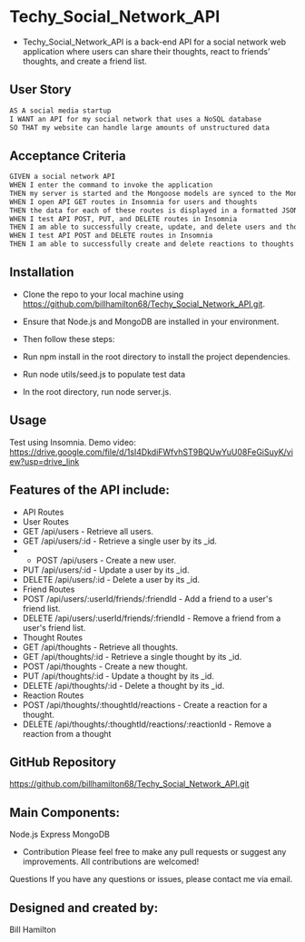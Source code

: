 # Techy_Social_Network_API

* Techy_Social_Network_API is a back-end API for a social network web application where users can share their thoughts, react to friends’ thoughts, and create a friend list.


## User Story

```md
AS A social media startup
I WANT an API for my social network that uses a NoSQL database
SO THAT my website can handle large amounts of unstructured data
```

## Acceptance Criteria

```md
GIVEN a social network API
WHEN I enter the command to invoke the application
THEN my server is started and the Mongoose models are synced to the MongoDB database
WHEN I open API GET routes in Insomnia for users and thoughts
THEN the data for each of these routes is displayed in a formatted JSON
WHEN I test API POST, PUT, and DELETE routes in Insomnia
THEN I am able to successfully create, update, and delete users and thoughts in my database
WHEN I test API POST and DELETE routes in Insomnia
THEN I am able to successfully create and delete reactions to thoughts and add and remove friends to a user’s friend list
```



## Installation
* Clone the repo to your local machine using https://github.com/billhamilton68/Techy_Social_Network_API.git.

* Ensure that Node.js and MongoDB are installed in your environment.

* Then follow these steps:

* Run npm install in the root directory to install the project dependencies.

* Run node utils/seed.js to populate test data

* In the root directory, run node server.js.

## Usage
Test using Insomnia.
Demo video: https://drive.google.com/file/d/1sI4DkdiFWfvhST9BQUwYuU08FeGiSuyK/view?usp=drive_link



## Features of the API include:

* API Routes
* User Routes
* GET /api/users - Retrieve all users.
* GET /api/users/:id - Retrieve a single user by its _id.
* * POST /api/users - Create a new user.
* PUT /api/users/:id - Update a user by its _id.
* DELETE /api/users/:id - Delete a user by its _id.
* Friend Routes
* POST /api/users/:userId/friends/:friendId - Add a friend to a user's friend list.
* DELETE /api/users/:userId/friends/:friendId - Remove a friend from a user's friend list.
* Thought Routes
* GET /api/thoughts - Retrieve all thoughts.
* GET /api/thoughts/:id - Retrieve a single thought by its _id.
* POST /api/thoughts - Create a new thought.
* PUT /api/thoughts/:id - Update a thought by its _id.
* DELETE /api/thoughts/:id - Delete a thought by its _id.
* Reaction Routes
* POST /api/thoughts/:thoughtId/reactions - Create a reaction for a thought.
* DELETE /api/thoughts/:thoughtId/reactions/:reactionId - Remove a reaction from a thought



## GitHub Repository
https://github.com/billhamilton68/Techy_Social_Network_API.git


## Main Components:
Node.js 
Express
MongoDB


* Contribution
Please feel free to make any pull requests or suggest any improvements. All contributions are welcomed!

Questions
If you have any questions or issues, please contact me via email.


## Designed and created by:
Bill Hamilton